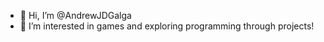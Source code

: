 - 👋 Hi, I’m @AndrewJDGalga
- 👀 I’m interested in games and exploring programming through projects!

<!---
AndrewJDGalga/AndrewJDGalga is a ✨ special ✨ repository because its `README.md` (this file) appears on your GitHub profile.
You can click the Preview link to take a look at your changes.
--->
